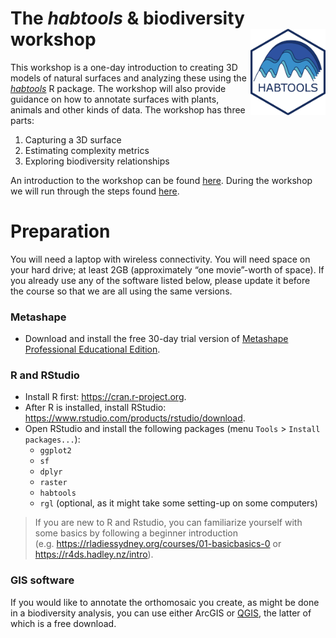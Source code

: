 
# The *habtools* & biodiversity workshop <img src="figs/habtools_logo.png" align="right" alt="" width="120"/>

This workshop is a one-day introduction to creating 3D models of natural
surfaces and analyzing these using the
*[habtools](https://jmadinlab.github.io/habtools/)* R package. The
workshop will also provide guidance on how to annotate surfaces with
plants, animals and other kinds of data. The workshop has three parts:

1.  Capturing a 3D surface
2.  Estimating complexity metrics
3.  Exploring biodiversity relationships

An introduction to the workshop can be found
[here](https://docs.google.com/presentation/d/1EcmqFs0lL1LlaK2j6uU90SUzEh0ms94cLV1RxN7I0Pc/edit?usp=sharing).
During the workshop we will run through the steps found
[here](habtools-workshop.md).

# Preparation

You will need a laptop with wireless connectivity. You will need space
on your hard drive; at least 2GB (approximately “one movie”-worth of
space). If you already use any of the software listed below, please
update it before the course so that we are all using the same versions.

### Metashape

- Download and install the free 30-day trial version of [Metashape
  Professional Educational
  Edition](https://www.agisoftmetashape.com/product/agisoft-metashape-professional-educational-edition/).

### R and RStudio

- Install R first: <https://cran.r-project.org>.
- After R is installed, install RStudio:
  <https://www.rstudio.com/products/rstudio/download>.
- Open RStudio and install the following packages (menu `Tools` \>
  `Install packages...`):
  - `ggplot2`
  - `sf`
  - `dplyr`  
  - `raster`  
  - `habtools`  
  - `rgl` (optional, as it might take some setting-up on some computers)

> If you are new to R and Rstudio, you can familiarize yourself with
> some basics by following a beginner introduction
> (e.g. <https://rladiessydney.org/courses/01-basicbasics-0> or
> <https://r4ds.hadley.nz/intro>).

### GIS software

If you would like to annotate the orthomosaic you create, as might be
done in a biodiversity analysis, you can use either ArcGIS or
[QGIS](https://qgis.org/download/), the latter of which is a free
download.
